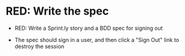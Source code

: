 # RED: Write the spec

- RED: Write a Sprint.ly story and a BDD spec for signing out

- The spec should sign in a user, and then click a "Sign Out" link to destroy the session

